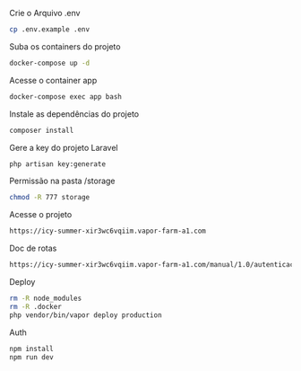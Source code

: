 Crie o Arquivo .env
```sh
cp .env.example .env
```

Suba os containers do projeto
```sh
docker-compose up -d
```

Acesse o container app
```sh
docker-compose exec app bash
```

Instale as dependências do projeto
```sh
composer install
```

Gere a key do projeto Laravel
```sh
php artisan key:generate
```

Permissão na pasta /storage
```sh
chmod -R 777 storage
```

Acesse o projeto
```sh
https://icy-summer-xir3wc6vqiim.vapor-farm-a1.com
```

Doc de rotas
```sh
https://icy-summer-xir3wc6vqiim.vapor-farm-a1.com/manual/1.0/autenticacao
```

Deploy
```sh
rm -R node_modules
rm -R .docker
php vendor/bin/vapor deploy production
```

Auth
```sh
npm install
npm run dev
```